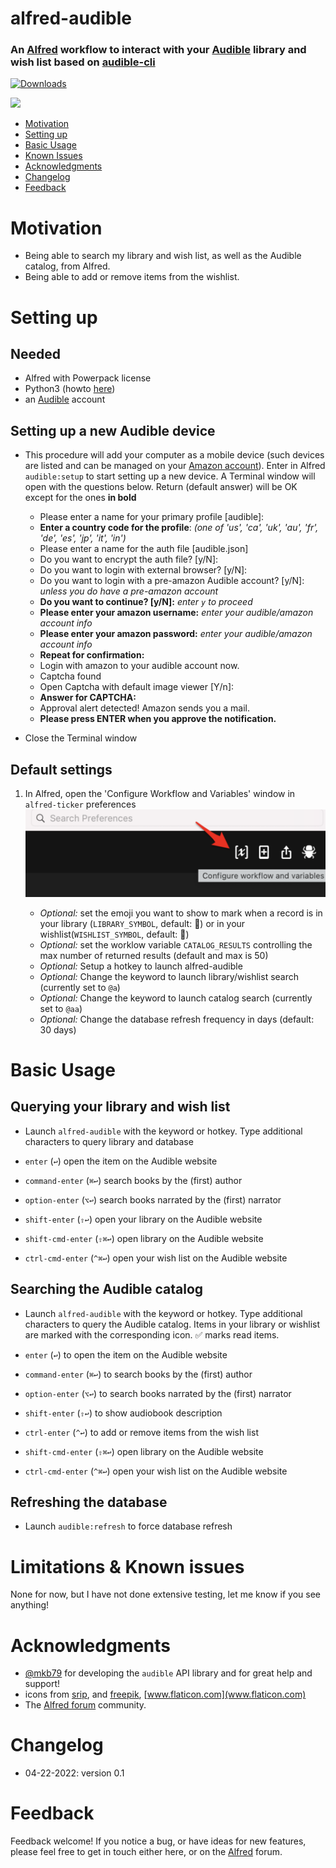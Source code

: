 # alfred-audible
### An [Alfred](https://www.alfredapp.com/) workflow to interact with your [Audible](https://apps.ankiweb.net) library and wish list based on [audible-cli](https://github.com/mkb79/audible-cli) 

<a href="https://github.com/giovannicoppola/alfred-audible/releases/latest/">
<img alt="Downloads"
src="https://img.shields.io/github/downloads/giovannicoppola/alfred-audible/total?color=purple&label=Downloads"><br/>
</a>

![](alfred-audible.gif)


<!-- MarkdownTOC autolink="true" bracket="round" depth="3" autoanchor="true" -->

- [Motivation](#motivation)
- [Setting up](#setting-up)
- [Basic Usage](#usage)
- [Known Issues](#known-issues)
- [Acknowledgments](#acknowledgments)
- [Changelog](#changelog)
- [Feedback](#feedback)

<!-- /MarkdownTOC -->



<a name="motivation"></a>
# Motivation
- Being able to search my library and wish list, as well as the Audible catalog, from Alfred. 
- Being able to add or remove items from the wishlist. 

<a name="setting-up"></a>
# Setting up
## Needed

- Alfred with Powerpack license
- Python3 (howto [here](https://www.freecodecamp.org/news/python-version-on-mac-update/))
- an [Audible](https://www.audible.com/) account

## Setting up a new Audible device
- This procedure will add your computer as a mobile device (such devices are listed and can be managed on your [Amazon account](https://www.amazon.com/hz/mycd/digital-console/devicedetails?deviceFamily=AUDIBLE_APP)). Enter in Alfred `audible:setup` to start setting up a new device. A Terminal window will open with the questions below. Return (default answer) will be OK except for the ones **in bold**
 	
	- Please enter a name for your primary profile [audible]: 
	- **Enter a country code for the profile**: *(one of 'us', 'ca', 'uk', 'au', 'fr', 'de', 'es', 'jp', 'it', 'in')*
	- Please enter a name for the auth file [audible.json]
	- Do you want to encrypt the auth file? [y/N]:
	- Do you want to login with external browser? [y/N]:
	- Do you want to login with a pre-amazon Audible account? [y/N]: *unless you do have a pre-amazon account*
	- **Do you want to continue? [y/N]:** *enter `y` to proceed*
	- **Please enter your amazon username:** *enter your audible/amazon account info*
	- **Please enter your amazon password:** *enter your audible/amazon account info*
	- **Repeat for confirmation:**
	- Login with amazon to your audible account now.
	- Captcha found
	- Open Captcha with default image viewer [Y/n]:
	- **Answer for CAPTCHA:**
	- Approval alert detected! Amazon sends you a mail.
	- **Please press ENTER when you approve the notification.**
- Close the Terminal window


## Default settings
1. In Alfred, open the 'Configure Workflow and Variables' window in `alfred-ticker` preferences
	<img src='images/alfred_prefs.png' width="500">
	
	- _Optional:_ set the emoji you want to show to mark when a record is in your library (`LIBRARY_SYMBOL`, default: 📗) or in your wishlist(`WISHLIST_SYMBOL`, default: 📕)
	- _Optional:_ set the worklow variable `CATALOG_RESULTS` controlling the max number of returned results (default and max is 50)
	- _Optional:_ Setup a hotkey to launch alfred-audible
	- _Optional:_ Change the keyword to launch library/wishlist search (currently set to `@a`)
	- _Optional:_ Change the keyword to launch catalog search (currently set to `@aa`)
	- _Optional:_ Change the database refresh frequency in days (default: 30 days)




<a name="usage"></a>
# Basic Usage 
## Querying your library and wish list
- Launch `alfred-audible` with the keyword or hotkey. Type additional characters to query library and database
- `enter` (`↩️`) open the item on the Audible website
- `command-enter` (`⌘↩️`) search books by the (first) author
- `option-enter` (`⌥↩️`) search books narrated by the (first) narrator
- `shift-enter` (`⇧↩️`) open your library on the Audible website

- `shift-cmd-enter` (`⇧⌘↩️`) open library on the Audible website
- `ctrl-cmd-enter` (`^⌘↩️`) open your wish list on the Audible website


## Searching the Audible catalog
- Launch `alfred-audible` with the keyword or hotkey. Type additional characters to query the Audible catalog. Items in your library or wishlist are marked with the corresponding icon. ✅ marks read items. 
- `enter` (`↩️`) to open the item on the Audible website
- `command-enter` (`⌘↩️`) to search books by the (first) author
- `option-enter` (`⌥↩️`) to search books narrated by the (first) narrator
- `shift-enter` (`⇧↩️`) to show audiobook description
- `ctrl-enter` (`^↩️`) to add or remove items from the wish list

- `shift-cmd-enter` (`⇧⌘↩️`) open library on the Audible website
- `ctrl-cmd-enter` (`^⌘↩️`) open your wish list on the Audible website



## Refreshing the database
- Launch `audible:refresh` to force database refresh

<a name="known-issues"></a>
# Limitations & Known issues 
None for now, but I have not done extensive testing, let me know if you see anything!


<a name="acknowledgments"></a>
# Acknowledgments

- [@mkb79](https://github.com/mkb79) for developing the `audible` API library and for great help and support!
- icons from [srip](https://www.flaticon.com/authors/srip), and [freepik](https://www.flaticon.com/authors/freepik), [www.flaticon.com](www.flaticon.com)
- The [Alfred forum](https://www.alfredforum.com) community.

<a name="changelog"></a>
# Changelog

- 04-22-2022: version 0.1

<a name="feedback"></a>
# Feedback

Feedback welcome! If you notice a bug, or have ideas for new features, please feel free to get in touch either here, or on the [Alfred](https://www.alfredforum.com) forum. 
